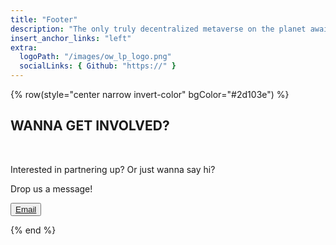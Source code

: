 ```yaml
---
title: "Footer"
description: "The only truly decentralized metaverse on the planet awaits you."
insert_anchor_links: "left"
extra:
  logoPath: "/images/ow_lp_logo.png"
  socialLinks: { Github: "https://" }
---
```


{% row(style="center narrow invert-color" bgColor="#2d103e") %}

## WANNA GET INVOLVED?

<br/>

Interested in partnering up? Or just wanna say hi?

Drop us a message!

<button>[Email](/)</button>

{% end %}
